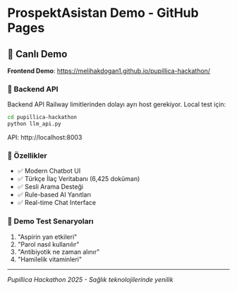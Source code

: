 # ProspektAsistan Demo - GitHub Pages

## 🚀 Canlı Demo

**Frontend Demo**: https://melihakdogan1.github.io/pupillica-hackathon/

### 🔧 Backend API

Backend API Railway limitlerinden dolayı ayrı host gerekiyor. Local test için:

```bash
cd pupillica-hackathon
python llm_api.py
```

API: http://localhost:8003

### 📱 Özellikler

- ✅ Modern Chatbot UI
- ✅ Türkçe İlaç Veritabanı (6,425 doküman)
- ✅ Sesli Arama Desteği  
- ✅ Rule-based AI Yanıtları
- ✅ Real-time Chat Interface

### 🎯 Demo Test Senaryoları

1. "Aspirin yan etkileri"
2. "Parol nasıl kullanılır"
3. "Antibiyotik ne zaman alınır"
4. "Hamilelik vitaminleri"

---

*Pupillica Hackathon 2025 - Sağlık teknolojilerinde yenilik*
